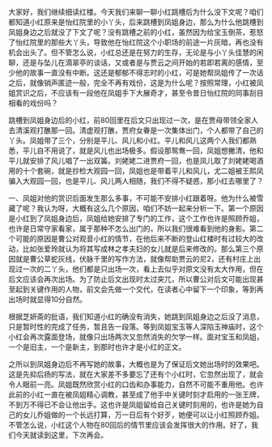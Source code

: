 
大家好，我们继续细读红楼。今天我们来聊一聊小红跳槽后为什么没下文呢？咱们都知道小红原来是怡红院里的小丫头，后来跳槽到凤姐身边，那么为什么他跳槽到凤姐身边之后就没了下文了呢？没有跳槽之前的小红，虽然因为给宝玉倒茶，惹怒了怡红院里的那些大丫头，导致他在怡红院这个小职场的前途一片灰暗，再也没有机会出头了。但不管怎么说，小红总还是在努力的生存，无论是与小丫头佳慧的闲聊，还是与坠儿在滴翠亭的谈话，又或者是与贾云之间开始的若即若离的感情，至少他的故事一直没有中断。这还是郁郁不得志时的小红，可是她帮凤姐传了一次话之后，就像销声匿迹一般，完全不再有戏份，这是为什么呢？按照常理，小红被凤姐赏识之后，不应该有一段他在凤姐手下大展奇才，甚至令昔日怡红院的同事刮目相看的戏份吗？

跳槽到凤姐身边后的小红，前80回里在后文只出现过一次，是在贾母带领全家人去清溪观打醮那一回。清虚观打醮，贾府女眷是一次集体出门，个人都带了自己的丫头。凤姐带了三个，分别是平儿、风儿和小红。平儿和风儿这两个人我们都熟悉，平儿自不用说了，就是风儿也出场极多。假设那鸳鸯一回，凤姐想撇清，他和平儿就安排了风儿唱了一出双簧。刘姥姥二进贾府一回，也是凤儿取了刘姥姥喝酒用的十个套碗，就是抄检大观园一回，凤姐也是带着平儿和风儿，尤二姐被王熙凤骗入大观园一回，也是平儿、风儿两人相随，我们不得不疑惑，那小红去哪里了？

一、凤姐对他的赏识后面发生那么多事，不可能不安排小红跟着呀。他为什么被雪藏了呢？我认为呀，大概有这么几个原因，咱们不妨一起来分析一下。第一个原因是小红到了凤姐身边后，凤姐给她安排了专门的工作，这个工作也许是照顾乔姐，也许是日常守家看家，属于那种不怎么出门的，所以我们很难看到他的身影。第二个可能的原因是曹公对观音小红的情节，在他后来不断的登山红楼时有过较大的改动，比如张爱玲就认为将其写成林之孝夫妇的女儿就是后来修改的。那么第三个原因就是曹公草蛇灰线，伏脉千里的写作方法，就像帮助贾云的尼2，还有村庄上出现过一次的二丫头，他们都是只出场一次，看上去似乎对原文没有太大作用，但在后文应该会再次出场。为了防止后文出现时太过突兀，所以曹公对后文可能出现甚至起到关键作用的人物，前文会先做一个交代，在读者心中留下一个印象，等到再出场时就显得10分自然。

根据芝妍斋的批语，我们知道小红的确没有消失，她跳到凤姐身边之后没了消息，只是暂时性的完成了任务，暂且告一段落。等到凤姐宝玉等人深陷玉神庙时，这个小红会再次露面登场，就像只出场两次又忽然消失的欠学一样。面对宝玉和凤姐，一个是旧主，一个是新主，到那时也许才是小红的正文。

之所以到凤姐身边后不再写她的故事，大概也是为了保证后文她出场时的效果吧。这是先抑后扬的写法，就在大家差不多要忘了还有个小红时，它忽然出现了，就会令人眼前一亮。凤姐既然欣赏小红的口齿和办事能力，自然不可能不重用他。也许此前的小红一直在被凤姐精心调教，甚至成了他手中关键时刻才启用的一张王牌，不到万不得已不会让他出手。这也许是凤姐留给自己关键时刻用的，也许是她为自己的女儿乔姐做的一个长远打算，万一日后有个好歹，她便可以让小红照顾乔姐。不管怎么说，小红这个人物在80回后的情节里应该会发挥很大的作用。好了，我们今天就读到这里，下次再会。


